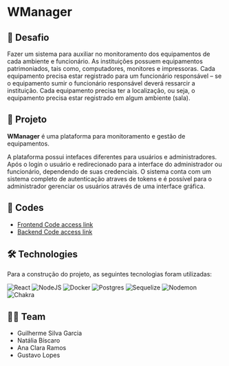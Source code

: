 # WManager

## 📌 Desafio

Fazer um sistema para auxiliar no monitoramento dos equipamentos de cada ambiente e funcionário. As
instituições possuem equipamentos patrimoniados, tais como, computadores, monitores e impressoras. Cada
equipamento precisa estar registrado para um funcionário responsável – se o equipamento sumir o funcionário
responsável deverá ressarcir a instituição. Cada equipamento precisa ter a localização, ou seja, o equipamento
precisa estar registrado em algum ambiente (sala).

## 🏁 Projeto

**WManager** é uma plataforma para monitoramento e gestão de equipamentos.

A plataforma possui intefaces diferentes para usuários e administradores. Após o login o usuário e redirecionado para a interface do administrador ou funcionário, dependendo de suas credenciais. O sistema conta com um sistema completo de autenticação atraves de tokens e é possível para o administrador gerenciar os usuários através de uma interface gráfica.

## 📃 Codes

- [Frontend Code access link](https://github.com/guilherme4garcia/wmanager-react/)
- [Backend Code access link](https://github.com/guilherme4garcia/wmanager-api/)

## 🛠 Technologies

Para a construção do projeto, as seguintes tecnologias foram utilizadas:

![React](https://img.shields.io/badge/react-%2320232a.svg?style=for-the-badge&logo=react&logoColor=%2361DAFB)
![NodeJS](https://img.shields.io/badge/node.js-6DA55F?style=for-the-badge&logo=node.js&logoColor=white)
![Docker](https://img.shields.io/badge/docker-%230db7ed.svg?style=for-the-badge&logo=docker&logoColor=white)
![Postgres](https://img.shields.io/badge/postgres-%23316192.svg?style=for-the-badge&logo=postgresql&logoColor=white)
![Sequelize](https://img.shields.io/badge/Sequelize-52B0E7?style=for-the-badge&logo=Sequelize&logoColor=white)
![Nodemon](https://img.shields.io/badge/NODEMON-%23323330.svg?style=for-the-badge&logo=nodemon&logoColor=%BBDEAD)
![Chakra](https://img.shields.io/badge/chakra-%234ED1C5.svg?style=for-the-badge&logo=chakraui&logoColor=white)

## 👨‍💻 Team

- Guilherme Silva Garcia
- Natália Bíscaro
- Ana Clara Ramos
- Gustavo Lopes
